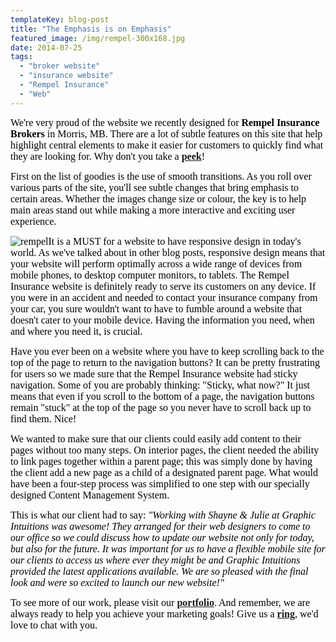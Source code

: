 ```yaml
---
templateKey: blog-post
title: "The Emphasis is on Emphasis"
featured_image: /img/rempel-300x168.jpg
date: 2014-07-25
tags:
  - "broker website"
  - "insurance website"
  - "Rempel Insurance"
  - "Web"
---
```


<span style="font-family: Cambria;"><span style="color: #000000; font-size: medium;">We're very proud of the website we recently designed for **Rempel Insurance Brokers** in Morris, MB.</span><span style="color: #000000; font-size: medium;">  </span><span style="color: #000000; font-size: medium;">There are a lot of subtle features on this site that help highlight central elements to make it easier for customers to quickly find what they are looking for. Why don't you take a **[peek](http://www.rempelinsurance.com)**!</span><span style="color: #000000; font-size: medium;">
</span></span>

<span style="color: #000000; font-family: Cambria; font-size: medium;">First on the list of goodies is the use of smooth transitions. As you roll over various parts of the site, you'll see subtle changes that bring emphasis to certain areas. Whether the images change size or colour, the key is to help main areas stand out while making a more interactive and exciting user experience.</span><span style="color: #000000; font-family: Cambria; font-size: medium;"> </span>

<span style="color: #000000; font-family: Cambria; font-size: medium;"><span style="font-family: Cambria;"><span style="color: #000000; font-size: medium;">![rempel](/img/rempel-300x168.jpg)</span></span>It is a MUST for a website to have responsive design in today's world. As we've talked about in other blog posts, responsive design means that your website will perform optimally across a wide range of devices from mobile phones, to desktop computer monitors, to tablets. The Rempel Insurance website is definitely ready to serve its customers on any device. If you were in an accident and needed to contact your insurance company from your car, you sure wouldn't want to have to fumble around a website that doesn't cater to your mobile device. Having the information you need, when and where you need it, is crucial.</span>

<span style="color: #000000; font-family: Cambria; font-size: medium;">Have you ever been on a website where you have to keep scrolling back to the top of the page to return to the navigation buttons? It can be pretty frustrating for users so we made sure that the Rempel Insurance website had sticky navigation. Some of you are probably thinking: "Sticky, what now?" It just means that even if you scroll to the bottom of a page, the navigation buttons remain "stuck" at the top of the page so you never have to scroll back up to find them. Nice!</span>

<span style="font-family: Cambria;"><span style="color: #000000; font-size: medium;">We wanted to make sure that our clients could easily add content to their pages without too many steps. </span><span style="color: #000000; font-size: medium;">On interior pages, the client needed the ability to link pages together within a parent page; this was simply done by having the client add a new page as a child of a designated parent page. What would have been a four-step process was simplified to one step with our specially designed Content Management System.</span></span>

<span style="font-family: Cambria;"><span style="color: #000000; font-size: medium;">This is what our client had to say: _"Working with Shayne & Julie at Graphic Intuitions was awesome! They arranged for their web designers to come to our office so we could discuss how to update our website not only for today, but also for the future. It was important for us to have a flexible mobile site for our clients to access us where ever they might be and Graphic Intuitions provided the latest applications available. We are so pleased with the final look and were so excited to launch our new website!"_</span></span>

<span style="font-family: Cambria;"><span style="color: #000000; font-size: medium;">To see more of our work, please visit our </span><span style="color: #000000; font-size: medium;">**[portfolio](https://graphicintuitions.com/our-work/)**. </span><span style="color: #000000; font-size: medium;">And remember, we are always ready to help you achieve your marketing goals! Give us a </span><span style="color: #000000; font-size: medium;">**[ring](https://graphicintuitions.com/get-in-touch/)**, </span><span style="color: #000000; font-size: medium;">we'd love to chat with you.</span></span>
